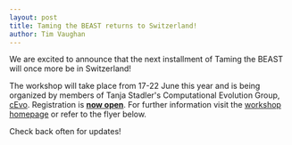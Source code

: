 ```yaml
---
layout: post
title: Taming the BEAST returns to Switzerland!
author: Tim Vaughan
---
```


We are excited to announce that the next installment of Taming the BEAST
will once more be in Switzerland! 

The workshop will take place from 17-22 June this year and is being organized
by members of Tanja Stadler's Computational Evolution Group,
[cEvo](https://www.bsse.ethz.ch/cevo).  Registration is **[now
open](https://www.bsse.ethz.ch/cevo/taming-the-beast/overview-2018/registration.html)**.
For further information visit the [workshop
homepage](https://www.bsse.ethz.ch/cevo/taming-the-beast/overview-2018.html) or
refer to the flyer below.

Check back often for updates!

<figure>
	<img src="{{ site.baseurl }}/images/workshops/Taming-the-BEAST-Oberageri-Flyer.jpg" alt="">
</figure>
<br>
